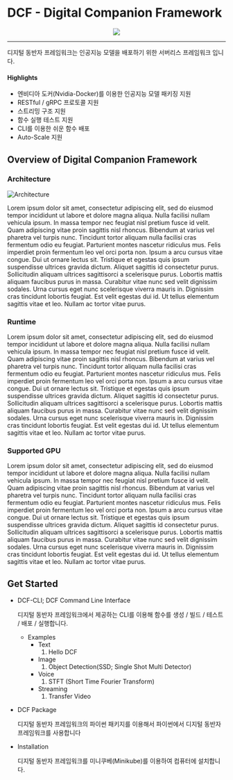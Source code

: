 # DCF - Digital Companion Framework

<p align="center">
    <img src="https://user-images.githubusercontent.com/13328380/66203965-9e0b8d80-e6e4-11e9-948d-9faa71a5d97c.png?style=centerme"/>
</p>

---

디지털 동반자 프레임워크는 인공지능 모델을 배포하기 위한 서버리스 프레임워크 입니다. 



#### Highlights

- 엔비디아 도커(Nvidia-Docker)를 이용한 인공지능 모델 패키징 지원
- RESTful / gRPC 프로토콜 지원
- 스트리밍 구조 지원
- 함수 실행 테스트 지원
- CLI를 이용한 쉬운 함수 배포
- Auto-Scale 지원



## Overview of Digital Companion Framework

### Architecture

![Architecture](https://user-images.githubusercontent.com/13328380/66216078-c1900180-e6ff-11e9-943b-463c55ddec3b.png)



Lorem ipsum dolor sit amet, consectetur adipiscing elit, sed do eiusmod tempor incididunt ut labore et dolore magna aliqua. Nulla facilisi  nullam vehicula ipsum. In massa tempor nec feugiat nisl pretium fusce id velit. Quam adipiscing vitae proin sagittis nisl rhoncus. Bibendum at  varius vel pharetra vel turpis nunc. Tincidunt tortor aliquam nulla facilisi cras fermentum odio eu feugiat. Parturient montes nascetur  ridiculus mus. Felis imperdiet proin fermentum leo vel orci porta non. Ipsum a arcu cursus vitae congue. Dui ut ornare lectus sit. Tristique et egestas quis ipsum suspendisse ultrices gravida dictum. Aliquet  sagittis id consectetur purus. Sollicitudin aliquam ultrices sagittisorci a scelerisque purus. Lobortis mattis aliquam faucibus purus in massa. Curabitur vitae nunc sed velit dignissim sodales. Urna cursus eget nunc scelerisque viverra mauris in. Dignissim cras tincidunt lobortis feugiat. Est velit egestas dui id. Ut tellus elementum sagittis vitae et leo. Nullam ac tortor vitae purus.

### Runtime

Lorem ipsum dolor sit amet, consectetur adipiscing elit, sed do eiusmod tempor incididunt ut labore et dolore magna aliqua. Nulla facilisi  nullam vehicula ipsum. In massa tempor nec feugiat nisl pretium fusce id velit. Quam adipiscing vitae proin sagittis nisl rhoncus. Bibendum at  varius vel pharetra vel turpis nunc. Tincidunt tortor aliquam nulla facilisi cras fermentum odio eu feugiat. Parturient montes nascetur  ridiculus mus. Felis imperdiet proin fermentum leo vel orci porta non. Ipsum a arcu cursus vitae congue. Dui ut ornare lectus sit. Tristique et egestas quis ipsum suspendisse ultrices gravida dictum. Aliquet  sagittis id consectetur purus. Sollicitudin aliquam ultrices sagittisorci a scelerisque purus. Lobortis mattis aliquam faucibus purus in massa. Curabitur vitae nunc sed velit dignissim sodales. Urna cursus eget nunc scelerisque viverra mauris in. Dignissim cras tincidunt lobortis feugiat. Est velit egestas dui id. Ut tellus elementum sagittis vitae et leo. Nullam ac tortor vitae purus.

### Supported GPU

Lorem ipsum dolor sit amet, consectetur adipiscing elit, sed do eiusmod tempor incididunt ut labore et dolore magna aliqua. Nulla facilisi  nullam vehicula ipsum. In massa tempor nec feugiat nisl pretium fusce id velit. Quam adipiscing vitae proin sagittis nisl rhoncus. Bibendum at  varius vel pharetra vel turpis nunc. Tincidunt tortor aliquam nulla facilisi cras fermentum odio eu feugiat. Parturient montes nascetur  ridiculus mus. Felis imperdiet proin fermentum leo vel orci porta non. Ipsum a arcu cursus vitae congue. Dui ut ornare lectus sit. Tristique et egestas quis ipsum suspendisse ultrices gravida dictum. Aliquet  sagittis id consectetur purus. Sollicitudin aliquam ultrices sagittisorci a scelerisque purus. Lobortis mattis aliquam faucibus purus in massa. Curabitur vitae nunc sed velit dignissim sodales. Urna cursus eget nunc scelerisque viverra mauris in. Dignissim cras tincidunt lobortis feugiat. Est velit egestas dui id. Ut tellus elementum sagittis vitae et leo. Nullam ac tortor vitae purus.



## Get Started

- DCF-CLI; DCF Command Line Interface

  디지털 동반자 프레임워크에서 제공하는 CLI를 이용해 함수를 생성 / 빌드 / 테스트 / 배포 / 실행합니다.

  - Examples
    - Text
      1. Hello DCF
    - Image
      1. Object Detection(SSD; Single Shot Multi Detector)
    - Voice
      1. STFT (Short Time Fourier Transform)
    - Streaming
      1. Transfer Video

- DCF Package

  디지털 동반자 프레임워크의 파이썬 패키지를 이용해서 파이썬에서 디지털 동반자 프레임워크를 사용합니다

- Installation

  디지털 동반자 프레임워크를 미니쿠베(Minikube)를 이용하여 컴퓨터에 설치합니다.

